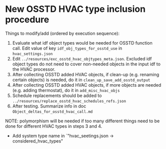 # New OSSTD HVAC type inclusion procedure

Things to modify/add (ordered by execution sequence):
1. Evaluate what idf object types would be needed for OSSTD function call. Edit value of key `idf_obj_types_for_osstd_use` in `hvac_settings.json`
2. Edit `../resources/exc_osstd_hvac_objtypes_meta.json`. Excluded idf object types do not need to cover non-needed objects in the input idf to the HVAC processor.
3. After collecting OSSTD added HVAC objects, if clean-up (e.g. renaming certain objects) is needed, do it in `clean_up_save_add_osstd_output`
4. After collecting OSSTD added HVAC objects, if more objects are needed (e.g. adding thermostat), do it in `add_misc_hvac_objs`
5. Schedule replacements should be added to `../resources/replace_osstd_hvac_schedules_refs.json`
6. After testing. Summarize info in doc `Object_deltas_for_osstd_hvac_call.md`

NOTE: polymorphism will be needed if too many different things need to be done for different HVAC types in steps 3 and 4.

- Add system type name in `"hvac_seetings.json -> considered_hvac_types"